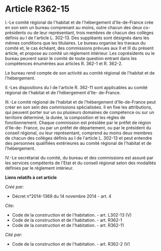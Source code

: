 # Article R362-15

I.-Le comité régional de l'habitat et de l'hébergement d'Ile-de-France crée en son sein un bureau comprenant au moins, outre
chacun des deux co-présidents ou de leur représentant, trois membres de chacun des collèges définis au I de l'article L.
302-13. Des suppléants sont désignés dans les mêmes conditions que les titulaires. Le bureau organise les travaux du comité
et, le cas échéant, des commissions prévues aux II et III du présent article, et propose au comité un règlement intérieur.
Les coprésidents ou le bureau peuvent saisir le comité de toute question entrant dans les compétences énumérées aux articles
R. 362-1 et R. 362-2. 

Le bureau rend compte de son activité au comité régional de l'habitat et de l'hébergement. 

II.-Les dispositions du I de l'article R. 362-11 sont applicables au comité régional de l'habitat et de l'hébergement d'Ile-
de-France. 

III.-Le comité régional de l'habitat et de l'hébergement d'Ile-de-France peut créer en son sein des commissions spécialisées.
Il en fixe les attributions, qui peuvent porter sur un ou plusieurs domaines de compétence ou sur un territoire déterminé, la
durée, la composition et les règles de fonctionnement. Chaque commission est présidée par le préfet de région d'Ile-de-
France, ou par un préfet de département, ou par le président du conseil régional, ou leur représentant, comprend au moins
deux membres de chacun des collèges définis au I de l'article L. 302-13 et peut entendre des personnes qualifiées extérieures
au comité régional de l'habitat et de l'hébergement. 

IV.-Le secrétariat du comité, du bureau et des commissions est assuré par les services compétents de l'Etat et du conseil
régional selon des modalités définies par le règlement intérieur.

**Liens relatifs à cet article**

_Créé par_:

  - Décret n°2014-1369 du 14 novembre 2014 - art. 4

_Cite_:

  - Code de la construction et de l'habitation. - art. L302-13 (V)
  - Code de la construction et de l'habitation. - art. R362-1
  - Code de la construction et de l'habitation. - art. R362-11

_Cité par_:

  - Code de la construction et de l'habitation. - art. R362-2 (V)
